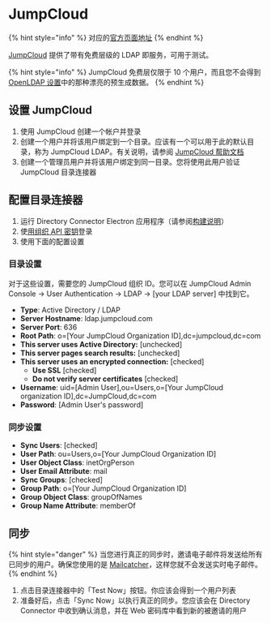 # JumpCloud

{% hint style="info" %}
对应的[官方页面地址](https://contributing.bitwarden.com/enterprise/directory-connector/jumpcloud/)
{% endhint %}

[JumpCloud](https://jumpcloud.com/) 提供了带有免费层级的 LDAP 即服务，可用于测试。

{% hint style="info" %}
JumpCloud 免费层仅限于 10 个用户，而且您不会得到 [OpenLDAP 设置](open-ldap.md)中的那种漂亮的预生成数据。
{% endhint %}

## 设置 JumpCloud <a href="#setup-jumpcloud" id="setup-jumpcloud"></a>

1. 使用 JumpCloud 创建一个帐户并登录
2. 创建一个用户并将该用户绑定到一个目录。应该有一个可以用于此的默认目录，称为 JumpCloud LDAP。有关说明，请参阅 [JumpCloud 帮助文档](https://support.jumpcloud.com/support/s/article/using-jumpclouds-ldap-as-a-service1#createuser)
3. 创建一个管理员用户并将该用户绑定到同一目录。您将使用此用户验证 JumpCloud 目录连接器

## 配置目录连接器 <a href="#configure-directory-connector" id="configure-directory-connector"></a>

1. 运行 Directory Connector Electron 应用程序（请参阅[构建说明](./#build-instructions)）
2. 使[用组织 API 密钥](https://help.ppgg.in/organizations/bitwarden-public-api#authentication)登录
3. 使用下面的配置设置

### 目录设置 <a href="#directory-settings" id="directory-settings"></a>

对于这些设置，需要您的 JumpCloud 组织 ID。您可以在 JumpCloud Admin Console → User Authentication → LDAP → \[your LDAP server] 中找到它。

* **Type**: Active Directory / LDAP
* **Server Hostname**: ldap.jumpcloud.com
* **Server Port**: 636
* **Root Path**: o=\[Your JumpCloud Organization ID],dc=jumpcloud,dc=com
* **This server uses Active Directory:** \[unchecked]
* **This server pages search results:** \[unchecked]
* **This server uses an encrypted connection:** \[checked]
  * **Use SSL** \[checked]
  * **Do not verify server certificates** \[checked]
* **Username**: uid=\[Admin User],ou=Users,o=\[Your JumpCloud organization ID],dc=JumpCloud,dc=com
* **Password**: \[Admin User's password]

### 同步设置 <a href="#sync-settings" id="sync-settings"></a>

* **Sync Users**: \[checked]
* **User Path**: ou=Users,o=\[Your JumpCloud Organization ID]
* **User Object Class**: inetOrgPerson
* **User Email Attribute**: mail
* **Sync Groups**: \[checked]
* **Group Path**: o=\[Your JumpCloud Organization ID]
* **Group Object Class**: groupOfNames
* **Group Name Attribute**: memberOf

## 同步 <a href="#sync" id="sync"></a>

{% hint style="danger" %}
当您进行真正的同步时，邀请电子邮件将发送给所有已同步的用户。确保您使用的是 [Mailcatcher](../../server/guide.md#mailcatcher)，这样您就不会发送实时电子邮件。
{% endhint %}

1. 点击目录连接器中的「Test Now」按钮。你应该会得到一个用户列表
2. 准备好后，点击「Sync Now」以执行真正的同步。您应该会在 Directory Connector 中收到确认消息，并在 Web 密码库中看到新的被邀请的用户
